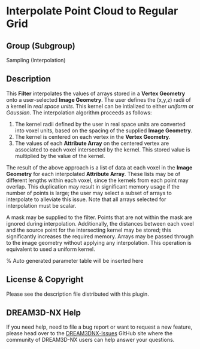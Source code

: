 Interpolate Point Cloud to Regular Grid
=============

## Group (Subgroup)

Sampling (Interpolation)

## Description

This **Filter** interpolates the values of arrays stored in a **Vertex Geometry** onto a user-selected **Image Geometry**.  The user defines the (x,y,z) radii of a kernel in *real space units*.  This kernel can be intialized to either *uniform* or *Gaussian*.  The interpolation algorithm proceeds as follows:

1. The kernel radii defined by the user in real space units are converted into voxel units, based on the spacing of the supplied **Image Geometry**.
2. The kernel is centered on each vertex in the **Vertex Geometry**.
3. The values of each **Attribute Array** on the centered vertex are associated to each voxel intersected by the kernel.  This stored value is multiplied by the value of the kernel.

The result of the above approach is a list of data at each voxel in the **Image Geometry** for each interpolated **Attribute Array**.  These lists may be of different lengths within each voxel, since the kernels from each point may overlap. This duplication may result in significant memory usage if the number of points is large; the user may select a subset of arrays to interpolate to alleviate this issue.  Note that all arrays selected for interpolation must be scalar.

A mask may be supplied to the filter.  Points that are not within the mask are ignored during interpolation.  Additionally, the distances between each voxel and the source point for the intersecting kernel may be stored; this significantly increases the required memory.  Arrays may be passed through to the image geometry without applying any interpolation.  This operation is equivalent to used a uniform kernel.

% Auto generated parameter table will be inserted here

## License & Copyright

Please see the description file distributed with this plugin.

## DREAM3D-NX Help

If you need help, need to file a bug report or want to request a new feature, please head over to the [DREAM3DNX-Issues](https://github.com/BlueQuartzSoftware/DREAM3DNX-Issues) GItHub site where the community of DREAM3D-NX users can help answer your questions.
